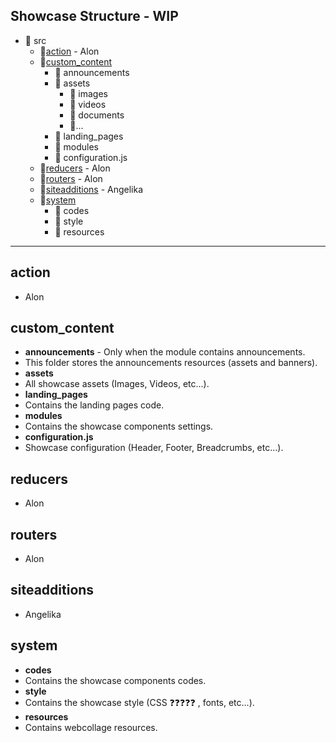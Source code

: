 ## Showcase Structure - WIP

- 📂 src
  - 📁[action](#action) - Alon
  - 📂[custom_content](#custom_content)
    -  📁 announcements
    -  📂 assets
        -  📁 images
        -  📁 videos
        -  📁 documents
        -  📁...
    - 📁 landing_pages
    - 📁 modules
    - 📄 configuration.js
  - 📁[reducers](#reducers) - Alon
  - 📁[routers](#routers) - Alon
  - 📁[siteadditions](#siteadditions) - Angelika
  - 📂[system](#system)
    - 📁 codes
    - 📁 style
    - 📁 resources


------------------------------

## action

- Alon

## custom_content

- **announcements** - Only when the module contains announcements.
- This folder stores the announcements resources (assets and banners).
- **assets**
- All showcase assets (Images, Videos, etc...).
- **landing_pages**
- Contains the landing pages code.
- **modules**
- Contains the showcase components settings.
- **configuration.js**
- Showcase configuration (Header, Footer, Breadcrumbs, etc...).

## reducers

- Alon

## routers

- Alon

## siteadditions

- Angelika

## system

- **codes**
-  Contains the showcase components codes.
- **style**
-  Contains the showcase style (CSS ❓❓❓❓❓ , fonts, etc...).
- **resources**
-  Contains webcollage resources.
